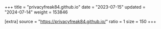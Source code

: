 +++
title = "privacyfreak84.github.io"
date = "2023-07-15"
updated = "2024-07-14"
weight = 153846

[extra]
source = "https://privacyfreak84.github.io/"
ratio = 1
size = 150
+++
